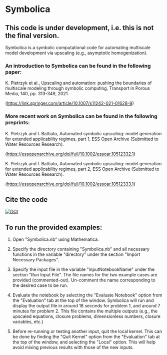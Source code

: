 

# Symbolica



## This code is under development, i.e. this is not the final version.
Symbolica is a symbolic computational code for automating multiscale model development via upscaling (e.g., asymptotic homogenization).



### An introduction to Symbolica can be found in the following paper:
K. Pietrzyk et al., Upscaling and automation: pushing the boundaries of multiscale modeling through symbolic computing,
Transport in Porous Media, 140, pp. 313-349, 2021.

(https://link.springer.com/article/10.1007/s11242-021-01628-9)



### More recent work on Symbolica can be found in the following preprints:

K. Pietrzyk and I. Battiato, Automated symbolic upscaling: model generation for extended applicability regimes, part 1,
ESS Open Archive (Submitted to Water Resources Research).

(https://essopenarchive.org/doi/full/10.1002/essoar.10512332.1)

K. Pietrzyk and I. Battiato, Automated symbolic upscaling: model generation for extended applicability regimes, part 2,
ESS Open Archive (Submitted to Water Resources Research).

(https://essopenarchive.org/doi/full/10.1002/essoar.10512333.1)



## Cite the code

[![DOI](https://zenodo.org/badge/613093394.svg)](https://zenodo.org/badge/latestdoi/613093394)



## To run the provided examples:

1. Open "Symbolica.nb" using Mathematica.

2. Specify the directory containing "Symbolica.nb" and all necessary functions in the variable "directory" under the section "Import Necessary Packages".

3. Specify the input file in the variable "inputNotebookName" under the section "Run Input File". The file names for the two example cases are provided (commented-out). Un-comment the name corresponding to the desired case to be run.

4. Evaluate the notebook by selecting the "Evaluate Notebook" option from the "Evaluation" tab at the top of the window. Symbolica will run and display the output file in around 18 seconds for problem 1, and around 7 minutes for problem 2. This file contains the multiple outputs (e.g., the upscaled equations, closure problems, dimensionless numbers, closure variables, etc.)

5. Before re-running or testing another input, quit the local kernel. This can be done by finding the "Quit Kernel" option from the "Evaluation" tab at the top of the window, and selecting the "Local" option. This will help avoid mixing previous results with those of the new inputs.
